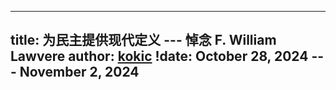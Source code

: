 
---
title: 为民主提供现代定义 --- 悼念 F. William Lawvere
author: [kokic](/kokic.md)
!date: October 28, 2024 --- November 2, 2024 
---

<link href="https://fonts.googleapis.com/css2?family=LXGW+WenKai+TC&display=swap" rel="stylesheet">

<style>
.kaiti {
  font-family: "LXGW WenKai TC", serif;
  font-style: normal;
}

em {
  font-family: "Inria Sans", serif;
  font-style: italic;
}
</style>

[](/smaragdina/mourn-lawvere-000A.typ#:html)